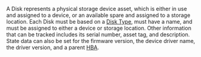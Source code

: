 A Disk represents a physical storage device asset, which is either in use and assigned to a device, or an available spare and assigned to a storage location.
Each Disk must be based on a [Disk Type](disktype.md), must have a name, and must be assigned to either a device or storage location.
Other information that can be tracked includes its serial number, asset tag, and description.
State data can also be set for the firmware version, the device driver name, the driver version, and a parent [HBA](hba.md).
